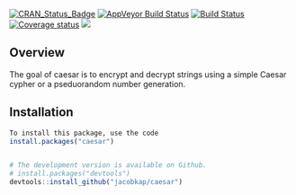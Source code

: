 
[![CRAN\_Status\_Badge](http://www.r-pkg.org/badges/version/caesar)](https://cran.r-project.org/package=caesar)
[![AppVeyor Build
Status](https://ci.appveyor.com/api/projects/status/github/jacobkap/caesar?branch=master&svg=true)](https://ci.appveyor.com/project/jacobkap/caesar)
[![Build
Status](https://travis-ci.org/jacobkap/caesar.svg?branch=master)](https://travis-ci.org/jacobkap/caesar)
[![Coverage
status](https://codecov.io/gh/jacobkap/caesar/branch/master/graph/badge.svg)](https://codecov.io/github/jacobkap/caesar?branch=master)
[![](http://cranlogs.r-pkg.org/badges/grand-total/caesar?color=blue)](https://cran.r-project.org/package=caesar)

## Overview

The goal of caesar is to encrypt and decrypt strings using a simple
Caesar cypher or a pseduorandom number generation.

## Installation

``` r
To install this package, use the code
install.packages("caesar")


# The development version is available on Github.
# install.packages("devtools")
devtools::install_github("jacobkap/caesar")
```
